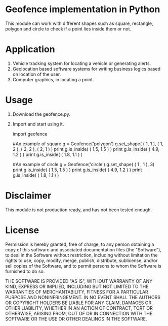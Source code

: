 Geofence implementation in Python
=================================

This module can work with different shapes such as square, rectangle, polygon and
circle to check if a point lies inside them or not.


Application
===========

1. Vehicle tracking system for locating a vehicle or generating alerts.
2. Geolocation based software systems for writing  business logics based on location of the user. 
3. Computer graphics, in locating a point.

Usage
=====

1. Download the geofence.py.

2. Import and start using it.

    import geofence
   
    #An example of square 
    g = Geofence('polygon')
    g.set_shape( ( 1, 1 ), ( 1, 2 ), ( 2, 2 ), ( 2, 1 ) )
    print g.is_inside( ( 1.5, 1.5 ) )
    print g.is_inside( ( 4.9, 1.2 ) )
    print g.is_inside( ( 1.8, 1.1 ) )


    #An example of circle
    g = Geofence('circle')
    g.set_shape( ( 1 , 1 ), 3)
    print g.is_inside( ( 1.5, 1.5 ) )
    print g.is_inside( ( 4.9, 1.2 ) )
    print g.is_inside( ( 1.8, 1.1 ) ) 


Disclaimer
==========

This module is not production ready, and has not been tested enough.

License
=======

Permission is hereby granted, free of charge, to any person obtaining a copy of this software and associated documentation files (the "Software"), to deal in the Software without restriction, including without limitation the rights to use, copy, modify, merge, publish, distribute, sublicense, and/or sell copies of the Software, and to permit persons to whom the Software is furnished to do so.

THE SOFTWARE IS PROVIDED "AS IS", WITHOUT WARRANTY OF ANY KIND, EXPRESS OR IMPLIED, INCLUDING BUT NOT LIMITED TO THE WARRANTIES OF MERCHANTABILITY, FITNESS FOR A PARTICULAR PURPOSE AND NONINFRINGEMENT. IN NO EVENT SHALL THE AUTHORS OR COPYRIGHT HOLDERS BE LIABLE FOR ANY CLAIM, DAMAGES OR OTHER LIABILITY, WHETHER IN AN ACTION OF CONTRACT, TORT OR OTHERWISE, ARISING FROM, OUT OF OR IN CONNECTION WITH THE SOFTWARE OR THE USE OR OTHER DEALINGS IN THE SOFTWARE. 
